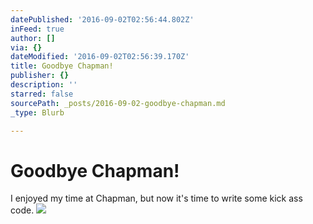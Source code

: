```yaml
---
datePublished: '2016-09-02T02:56:44.802Z'
inFeed: true
author: []
via: {}
dateModified: '2016-09-02T02:56:39.170Z'
title: Goodbye Chapman!
publisher: {}
description: ''
starred: false
sourcePath: _posts/2016-09-02-goodbye-chapman.md
_type: Blurb

---
```

# Goodbye Chapman!

I enjoyed my time at Chapman, but now it's time to write some kick ass code.
![](https://the-grid-user-content.s3-us-west-2.amazonaws.com/d9443d05-77e7-4c8e-aed6-85b291764126.jpg)